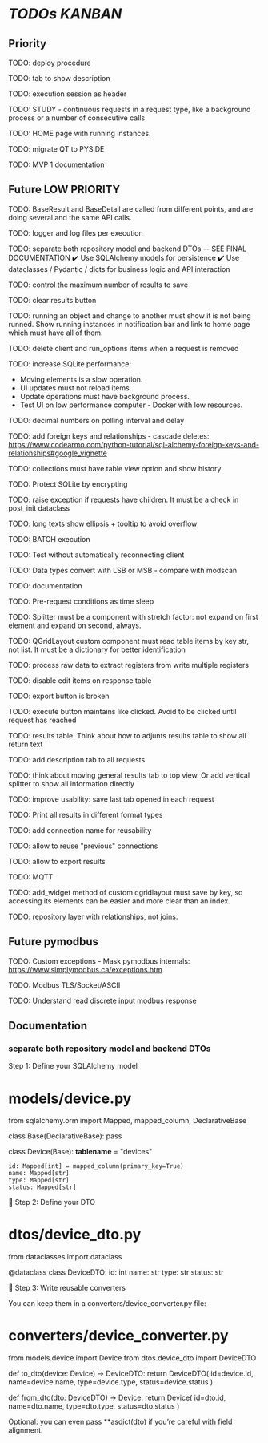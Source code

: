# *TODOs KANBAN*

## Priority

TODO: deploy procedure

TODO: tab to show description

TODO: execution session as header

TODO: STUDY - continuous requests in a request type, like a background process or a number of consecutive calls

TODO: HOME page with running instances.

TODO: migrate QT to PYSIDE

TODO: MVP 1 documentation

## Future LOW PRIORITY

TODO: BaseResult and BaseDetail are called from different points, and are doing several and the same API calls.

TODO: logger and log files per execution

TODO: separate both repository model and backend DTOs -- SEE FINAL DOCUMENTATION
✔️ Use SQLAlchemy models for persistence
✔️ Use dataclasses / Pydantic / dicts for business logic and API interaction

TODO: control the maximum number of results to save

TODO: clear results button

TODO: running an object and change to another must show it is not being runned. Show running instances in notification bar and link to home page which must have all of them.

TODO: delete client and run_options items when a request is removed

TODO: increase SQLite performance:
- Moving elements is a slow operation.
- UI updates must not reload items.
- Update operations must have background process.
- Test UI on low performance computer - Docker with low resources.

TODO: decimal numbers on polling interval and delay

TODO: add foreign keys and relationships - cascade deletes: https://www.codearmo.com/python-tutorial/sql-alchemy-foreign-keys-and-relationships#google_vignette

TODO: collections must have table view option and show history

TODO: Protect SQLite by encrypting

TODO: raise exception if requests have children. It must be a check in post_init dataclass

TODO: long texts show ellipsis + tooltip to avoid overflow

TODO: BATCH execution 

TODO: Test without automatically reconnecting client

TODO: Data types convert with LSB or MSB - compare with modscan

TODO: documentation

TODO: Pre-request conditions as time sleep

TODO: Splitter must be a component with stretch factor: not expand on first element and expand on second, always.

TODO: QGridLayout custom component must read table items by key str, not list. It must be a dictionary for better identification

TODO: process raw data to extract registers from write multiple registers

TODO: disable edit items on response table

TODO: export button is broken

TODO: execute button maintains like clicked. Avoid to be clicked until request has reached

TODO: results table. Think about how to adjunts results table to show all return text

TODO: add description tab to all requests

TODO: think about moving general results tab to top view. Or add vertical splitter to show all information directly

TODO: improve usability: save last tab opened in each request

TODO: Print all results in different format types

TODO: add connection name for reusability

TODO: allow to reuse "previous" connections

TODO: allow to export results

TODO: MQTT

TODO: add_widget method of custom qgridlayout must save by key, so accessing its elements can be easier and more clear than an index.

TODO: repository layer with relationships, not joins.

## Future pymodbus

TODO: Custom exceptions - Mask pymodbus internals: https://www.simplymodbus.ca/exceptions.htm

TODO: Modbus TLS/Socket/ASCII

TODO: Understand read discrete input modbus response

## Documentation

### separate both repository model and backend DTOs

Step 1: Define your SQLAlchemy model

# models/device.py
from sqlalchemy.orm import Mapped, mapped_column, DeclarativeBase

class Base(DeclarativeBase):
    pass

class Device(Base):
    __tablename__ = "devices"

    id: Mapped[int] = mapped_column(primary_key=True)
    name: Mapped[str]
    type: Mapped[str]
    status: Mapped[str]

🧾 Step 2: Define your DTO

# dtos/device_dto.py
from dataclasses import dataclass

@dataclass
class DeviceDTO:
    id: int
    name: str
    type: str
    status: str

🔁 Step 3: Write reusable converters

You can keep them in a converters/device_converter.py file:

# converters/device_converter.py
from models.device import Device
from dtos.device_dto import DeviceDTO

def to_dto(device: Device) -> DeviceDTO:
    return DeviceDTO(
        id=device.id,
        name=device.name,
        type=device.type,
        status=device.status
    )

def from_dto(dto: DeviceDTO) -> Device:
    return Device(
        id=dto.id,
        name=dto.name,
        type=dto.type,
        status=dto.status
    )

Optional: you can even pass **asdict(dto) if you’re careful with field alignment.